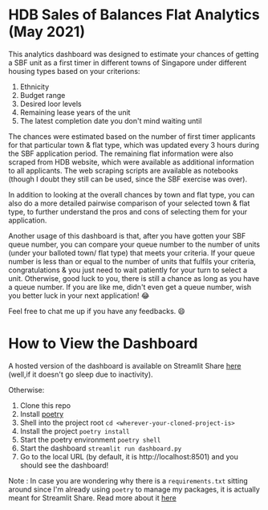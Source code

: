 # HDB Sales of Balances Flat Analytics (May 2021)

This analytics dashboard was designed to estimate your chances of getting a SBF unit as a first timer in different towns of Singapore under different housing types based on your criterions:
1. Ethnicity
2. Budget range
3. Desired loor levels
4. Remaining lease years of the unit
5. The latest completion date you don't mind waiting until

The chances were estimated based on the number of first timer applicants for that particular town & flat type, which was updated every 3 hours during the SBF application period. The remaining flat information were also scraped from HDB website, which were available as additional information to all applicants. The web scraping scripts are available as notebooks (though I doubt they still can be used, since the SBF exercise was over).

In addition to looking at the overall chances by town and flat type, you can also do a more detailed pairwise comparison of your selected town & flat type, to further understand the pros and cons of selecting them for your application.

Another usage of this dashboard is that, after you have gotten your SBF queue number, you can compare your queue number to the number of units (under your balloted town/ flat type) that meets your criteria. If your queue number is less than or equal to the number of units that fulfils your criteria, congratulations & you just need to wait patiently for your turn to select a unit. Otherwise, good luck to you, there is still a chance as long as you have a queue number. If you are like me, didn't even get a queue number, wish you better luck in your next application! :joy:

Feel free to chat me up if you have any feedbacks. :smile:


# How to View the Dashboard

A hosted version of the dashboard is available on Streamlit Share [here](https://share.streamlit.io/toukenize/hdb_sbf_analytics/dashboard.py) (well,if it doesn't go sleep due to inactivity).

Otherwise:
1. Clone this repo
2. Install [poetry](https://python-poetry.org/docs/#installation)
3. Shell into the project root `cd <wherever-your-cloned-project-is>`
4. Install the project `poetry install`
5. Start the poetry environment `poetry shell`
6. Start the dashboard `streamlit run dashboard.py`
7. Go to the local URL (by default, it is http://localhost:8501) and you should see the dashboard!

Note : In case you are wondering why there is a `requirements.txt` sitting around since I'm already using `poetry` to manage my packages, it is actually meant for Streamlit Share. Read more about it [here](https://streamlit.io/sharing)